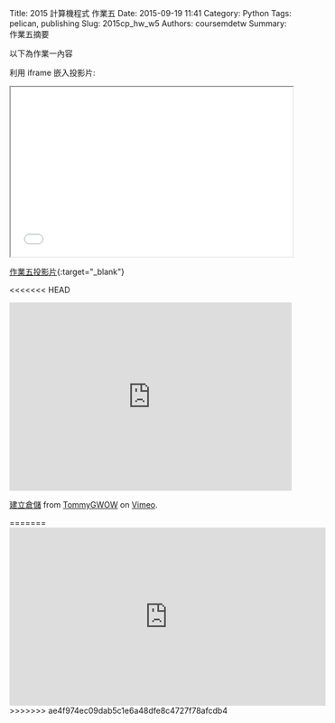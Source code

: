 Title: 2015 計算機程式 作業五
Date: 2015-09-19 11:41
Category: Python
Tags: pelican, publishing
Slug: 2015cp_hw_w5
Authors: coursemdetw
Summary: 作業五摘要

以下為作業一內容

利用 iframe 嵌入投影片:

<iframe src="40423137_cp_w5_p.html" width="500" height="300"></iframe>

[作業五投影片](40423137_cp_w5_p.html){:target="_blank"}


<<<<<<< HEAD
<iframe src="https://player.vimeo.com/video/146005325" width="500" height="333" frameborder="0" webkitallowfullscreen mozallowfullscreen allowfullscreen></iframe> <p><a href="https://vimeo.com/146005325">建立倉儲</a> from <a href="https://vimeo.com/user45109608">TommyGWOW</a> on <a href="https://vimeo.com">Vimeo</a>.</p>
=======
<iframe width="560" height="315" src="https://www.youtube.com/embed/vNoKguSdy4Y" frameborder="0" allowfullscreen></iframe>
>>>>>>> ae4f974ec09dab5c1e6a48dfe8c4727f78afcdb4

